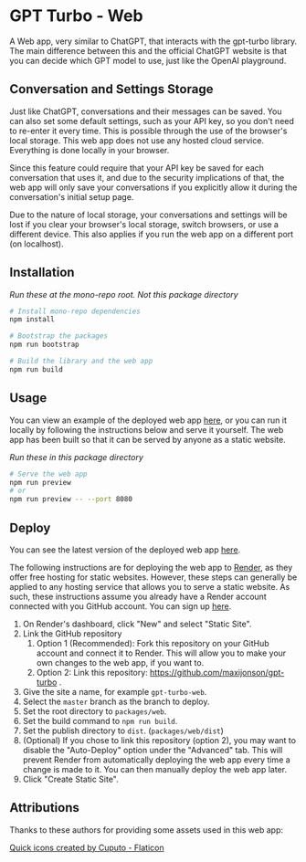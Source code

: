 # GPT Turbo - Web

A Web app, very similar to ChatGPT, that interacts with the gpt-turbo library. The main difference between this and the official ChatGPT website is that you can decide which GPT model to use, just like the OpenAI playground.

## Conversation and Settings Storage

Just like ChatGPT, conversations and their messages can be saved. You can also set some default settings, such as your API key, so you don't need to re-enter it every time. This is possible through the use of the browser's local storage. This web app does not use any hosted cloud service. Everything is done locally in your browser.

Since this feature could require that your API key be saved for each conversation that uses it, and due to the security implications of that, the web app will only save your conversations if you explicitly allow it during the conversation's initial setup page.

Due to the nature of local storage, your conversations and settings will be lost if you clear your browser's local storage, switch browsers, or use a different device. This also applies if you run the web app on a different port (on localhost).

## Installation

*Run these at the mono-repo root. Not this package directory*

```bash
# Install mono-repo dependencies
npm install

# Bootstrap the packages
npm run bootstrap

# Build the library and the web app
npm run build
```

## Usage

You can view an example of the deployed web app [here](https://gpt-turbo-web.chintristan.io/), or you can run it locally by following the instructions below and serve it yourself. The web app has been built so that it can be served by anyone as a static website. 

*Run these in this package directory*

```bash
# Serve the web app
npm run preview
# or
npm run preview -- --port 8080 
```

## Deploy

You can see the latest version of the deployed web app [here](https://gpt-turbo-web.chintristan.io/).

The following instructions are for deploying the web app to [Render](https://render.com/), as they offer free hosting for static websites. However, these steps can generally be applied to any hosting service that allows you to serve a static website. As such, these instructions assume you already have a Render account connected with you GitHub account. You can sign up [here](https://dashboard.render.com/register).

1. On Render's dashboard, click "New" and select "Static Site".
2. Link the GitHub repository
   1. Option 1 (Recommended): Fork this repository on your GitHub account and connect it to Render. This will allow you to make your own changes to the web app, if you want to.
   2. Option 2: Link this repository: https://github.com/maxijonson/gpt-turbo .
3. Give the site a name, for example `gpt-turbo-web`.
4. Select the `master` branch as the branch to deploy.
5. Set the root directory to `packages/web`.
6. Set the build command to `npm run build`.
7. Set the publish directory to `dist`. (`packages/web/dist`)
8. (Optional) If you chose to link this repository (option 2), you may want to disable the "Auto-Deploy" option under the "Advanced" tab. This will prevent Render from automatically deploying the web app every time a change is made to it. You can then manually deploy the web app later.
9. Click "Create Static Site".

## Attributions

Thanks to these authors for providing some assets used in this web app:

<a href="https://www.flaticon.com/free-icons/quick" title="quick icons">Quick icons created by Cuputo - Flaticon</a>